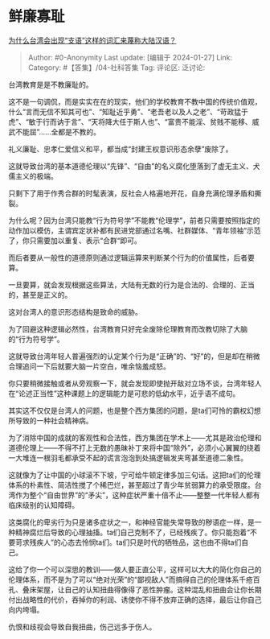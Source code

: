# 鲜廉寡耻
[为什么台湾会出现“支语”这样的词汇来蔑称大陆汉语？](https://www.zhihu.com/question/640942948/answer/3377481353)

> Author: #0-Anonymity
> Last update: [编辑于 2024-01-27]
> Link:
> Category: #【答集】/04-社科答集
> Tag: 
> 评论区:
> 泛讨论:

台湾教育是是不教廉耻的。

这不是一句调侃，而是实实在在的现实，他们的学校教育不教中国的传统价值观，什么“言而无信不知其可也”、“知耻近乎勇”、“老吾老以及人之老”、“苛政猛于虎”、“敏于行而讷于言”、“天将降大任于斯人也”、“富贵不能淫、贫贱不能移、威武不能屈”……全都是不教的。

礼义廉耻、忠孝仁爱信义和平，都当成“封建王权意识形态余孽”废除了。

这就导致台湾的基本道德伦理以“先锋”、“自由”的名义腐化堕落到了虚无主义、犬儒主义的极端。

只剩下了用于作秀合群的时髦表演，反社会人格遍地开花，自身充满伦理矛盾和撕裂。

为什么呢？因为台湾只能教“行为符号学”不能教“伦理学”，前者只需要按照指定的动作加以模仿，主谓宾定状补都有民进党部通过名嘴、社群媒体、“青年领袖”示范了，你只需要加以重复、表示“合群“即可。

而后者要从一般性的道德原则通过逻辑运算来判断某个行为的价值属性，后者要算。

一旦要算，就会发现根据这些算法，大陆有无数的行为是合法的、合理的、正当的，甚至是正义的。

这对台湾人的意识形态结构是致命的威胁。

为了回避这种逻辑必然性，台湾教育只好完全废除伦理教育而改教切除了大脑的“行为符号学”。

这就导致台湾年轻人普遍强烈的认定某个行为是“正确”的、“好”的，但是却在稍微合理追问一下后就要大脑一片空白，唯余恼羞成怒。

你只要稍微接触或者从旁观察一下，就会发现即使抛开敌对立场不谈，台湾年轻人在“论述正当性”这种课题上的逻辑能力是可悲的低幼水平，近乎语不成句。

其实这不仅仅是台湾人的问题，也是整个西方集团的问题，是ta们可怜的霸权幻想所导致的一种社会精神病。

为了消除中国的成就的客观性和合法性，西方集团在学术上——尤其是政治伦理和道德伦理上——不得不打上无数的愚昧补丁来将中国“除外”，必须小心翼翼的绕着一大堆连一根羽毛都承受不起的谎言泡泡到处搞逻辑发夹弯甚至道德二象性。

这就像为了让中国的小球滚不下坡，宁可给牛顿定律多加三句话。这把ta们的伦理体系的朴素性、简洁性搅了个稀巴烂，甚至超过了青少年贫弱算力的承受限度。台湾作为整个“自由世界”的“矛尖”，这种症状严重十倍不止——整整一代年轻人都有临床级别的认知障碍。

这类腐化的卑劣行为只是诸多症状之一，和神经官能失常导致的秽语症一样，是一种精神腐烂后导致的心理抽搐。ta们自己克制不了，已经残疾了。你只能抱着“不要苛求残疾人”的心态去怜悯ta们。ta们只是时代的牺牲品，这也由不得ta们自己。

这给了你一个可以深思的教训——做人要正直公平，这样可以大大的简化你自己的伦理体系，而不是为了可以“绝对光荣”的“鄙视敌人”而搞得自己的伦理体系千疮百孔、叠床架屋，让自己的认知扭曲得像得了恶性肿瘤。这种混乱和扭曲会让你长期付出战略性的代价，吞掉你的利润、诱使你不得不放弃正确的选择，最后让你自己向内垮塌。

仇恨和歧视会导致自我扭曲，伤己远多于伤人。